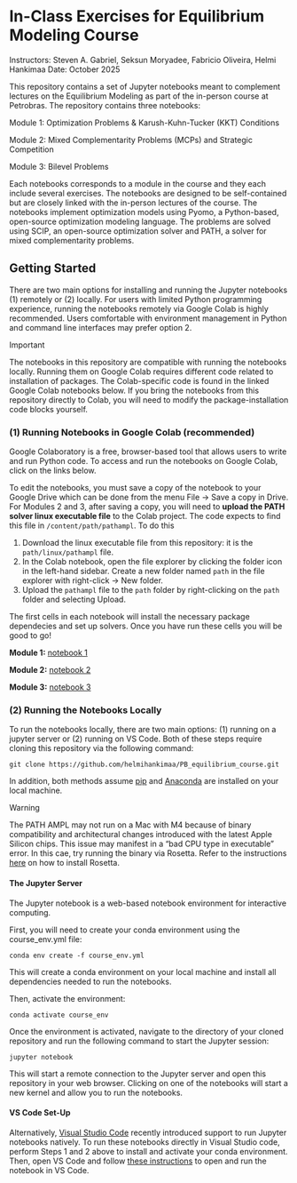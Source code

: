# In-Class Exercises for Equilibrium Modeling Course
Instructors: Steven A. Gabriel, Seksun Moryadee, Fabricio Oliveira, Helmi Hankimaa
Date: October 2025

This repository contains a set of Jupyter notebooks meant to complement lectures on the Equilibrium Modeling as part of the in-person course at Petrobras. The repository contains three notebooks:

Module 1: Optimization Problems & Karush-Kuhn-Tucker (KKT) Conditions

Module 2: Mixed Complementarity Problems (MCPs)  and Strategic Competition

Module 3: Bilevel Problems 

Each notebooks corresponds to a module in the course and they each include several exercises. The notebooks are designed to be self-contained but are closely linked with the in-person lectures of the course. The notebooks implement optimization models using Pyomo, a Python-based, open-source optimization modeling language. The problems are solved using SCIP, an open-source optimization solver and PATH, a solver for mixed complementarity problems.

## Getting Started
There are two main options for installing and running the Jupyter notebooks (1) remotely or (2) locally. For users with limited Python programming experience, running the notebooks remotely via Google Colab is highly recommended. Users comfortable with environment management in Python and command line interfaces may prefer option 2.

> [!IMPORTANT]
> The notebooks in this repository are compatible with running the notebooks locally. Running them on Google Colab requires different code related to installation of packages. The Colab-specific code is found in the linked Google Colab notebooks below. If you bring the notebooks from this repository directly to Colab, you will need to modify the package-installation code blocks yourself.

### (1) Running Notebooks in Google Colab (recommended)
Google Colaboratory is a free, browser-based tool that allows users to write and run Python code. To access and run the notebooks on Google Colab, click on the links below. 

To edit the notebooks, you must save a copy of the notebook to your Google Drive which can be done from the menu File -> Save a copy in Drive. For Modules 2 and 3, after saving a copy, you will need to **upload the PATH solver linux executable file** to the Colab project. The code expects to find this file in ```/content/path/pathampl```. To do this

 1. Download the linux executable file from this repository: it is the ```path/linux/pathampl``` file.
 2. In the Colab notebook, open the file explorer by clicking the folder icon in the left-hand sidebar. Create a new folder named ```path``` in the file explorer with right-click -> New folder.
 3. Upload the ```pathampl``` file to the ```path``` folder by right-clicking on the ```path``` folder and selecting Upload.

The first cells in each notebook will install the necessary package dependecies and set up solvers. Once you have run these cells you will be good to go!

**Module 1:** [notebook 1](https://colab.research.google.com/drive/1sXpR6K7EddmwCaMloCmsoGSgcI9QmM1c?authuser=1)

**Module 2:** [notebook 2](https://colab.research.google.com/drive/1W0pHnPuGUYWUZV3anm0qKtjr_0OT8Rhx?authuser=1)

**Module 3:** [notebook 3](https://colab.research.google.com/drive/153eVOcaj519gys0Zy0ZBq3LLfFo6jEIV?authuser=1) 




### (2) Running the Notebooks Locally
To run the notebooks locally, there are two main options: (1) running on a jupyter server or (2) running on VS Code. Both of these steps require cloning this repository via the following command:

```git clone https://github.com/helmihankimaa/PB_equilibrium_course.git```

In addition, both methods assume [pip](https://pip.pypa.io/en/stable/installation/) and [Anaconda](https://docs.conda.io/projects/conda/en/latest/user-guide/install/index.html) are installed on your local machine. 

> [!WARNING]
> The PATH AMPL may not run on a Mac with M4 because of binary compatibility and architectural changes introduced with the latest Apple Silicon chips. This issue may manifest in a “bad CPU type in executable” error. In this cae, try running the binary via Rosetta. Refer to the instructions [here](https://discussions.apple.com/thread/254439437?sortBy=rank) on how to install Rosetta.

#### The Jupyter Server
The Jupyter notebook is a web-based notebook environment for interactive computing.

First, you will need to create your conda environment using the course_env.yml file:

```conda env create -f course_env.yml```

This will create a conda environment on your local machine and install all dependencies needed to run the notebooks.

Then, activate the environment:

```conda activate course_env```

Once the environment is activated, navigate to the directory of your cloned repository and run the following command to start the Jupyter session:

```jupyter notebook```

This will start a remote connection to the Jupyter server and open this repository in your web browser. Clicking on one of the notebooks will start a new kernel and allow you to run the notebooks.

#### VS Code Set-Up
Alternatively, [Visual Studio Code](https://code.visualstudio.com)  recently introduced support to run Jupyter notebooks natively. To run these notebooks directly in Visual Studio code, perform Steps 1 and 2 above to install and activate your conda environment. Then, open VS Code and follow [these instructions](https://code.visualstudio.com/docs/datascience/jupyter-notebooks) to open and run the notebook in VS Code.
